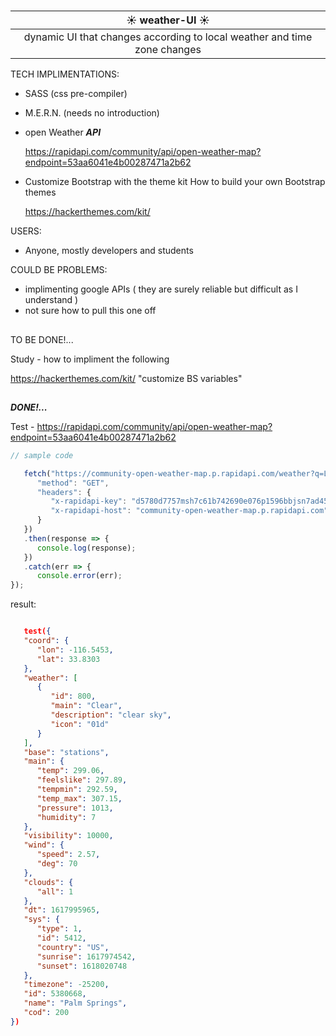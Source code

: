 # <center > 

| <center>☀️ weather-UI ☀️
|-
| <center>dynamic UI that changes according to local weather and time zone changes

TECH IMPLIMENTATIONS:

- SASS (css pre-compiler)
- M.E.R.N. (needs no introduction)
- open Weather ***API***

   https://rapidapi.com/community/api/open-weather-map?endpoint=53aa6041e4b00287471a2b62
- Customize Bootstrap with the theme kit
How to build your own Bootstrap themes

   https://hackerthemes.com/kit/

USERS:
- Anyone, mostly developers and students

COULD BE PROBLEMS:
- implimenting google APIs ( they are surely reliable but difficult as I understand )
- not sure how to pull this one off
 
##

 TO BE DONE!...
 
 Study - how to impliment the following
 
 https://hackerthemes.com/kit/ "customize BS variables"

##  

***DONE!...*** 

Test - 
https://rapidapi.com/community/api/open-weather-map?endpoint=53aa6041e4b00287471a2b62
```js
// sample code

   fetch("https://community-open-weather-map.p.rapidapi.com/weather?q=London%2Cuk&lat=0&lon=0&callback=test&id=2172797&lang=null&units=%22metric%22%20or%20%22imperial%22&mode=xml%2C%20html", {
      "method": "GET",
      "headers": {
         "x-rapidapi-key": "d5780d7757msh7c61b742690e076p1596bbjsn7ad45870345d",
         "x-rapidapi-host": "community-open-weather-map.p.rapidapi.com"
      }
   })
   .then(response => {
      console.log(response);
   })
   .catch(err => {
      console.error(err);
});

```

result:
```json

   test({
   "coord": {
      "lon": -116.5453,
      "lat": 33.8303
   },
   "weather": [
      {
         "id": 800,
         "main": "Clear",
         "description": "clear sky",
         "icon": "01d"
      }
   ],
   "base": "stations",
   "main": {
      "temp": 299.06,
      "feelslike": 297.89,
      "tempmin": 292.59,
      "temp_max": 307.15,
      "pressure": 1013,
      "humidity": 7
   },
   "visibility": 10000,
   "wind": {
      "speed": 2.57,
      "deg": 70
   },
   "clouds": {
      "all": 1
   },
   "dt": 1617995965,
   "sys": {
      "type": 1,
      "id": 5412,
      "country": "US",
      "sunrise": 1617974542,
      "sunset": 1618020748
   },
   "timezone": -25200,
   "id": 5380668,
   "name": "Palm Springs",
   "cod": 200
})

```